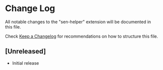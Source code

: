 # Change Log

All notable changes to the "sen-helper" extension will be documented in this file.

Check [Keep a Changelog](http://keepachangelog.com/) for recommendations on how to structure this file.

## [Unreleased]

- Initial release
